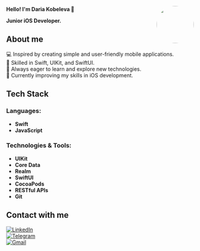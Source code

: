 <p align="left">
  <strong>Hello! I'm Daria Kobeleva 👋</strong>
  <img src="https://github.com/user-attachments/assets/6db73eb2-41f4-45d3-8b2d-859319a18673" width="100" align="right" style="border-radius: 50%; margin-left: 10px;">
</p>

<p align="left">
  <strong>Junior iOS Developer.</strong>
</p>

## About me

💻 Inspired by creating simple and user-friendly mobile applications.  
📱 Skilled in Swift, UIKit, and SwiftUI.  
🚀 Always eager to learn and explore new technologies.  
🌱 Currently improving my skills in iOS development.

## Tech Stack

### Languages:
- **Swift**
- **JavaScript**

### Technologies & Tools:
- **UIKit**  
- **Core Data**  
- **Realm**  
- **SwiftUI**  
- **CocoaPods**  
- **RESTful APIs**  
- **Git**



## Contact with me

[![LinkedIn](https://img.shields.io/badge/LinkedIn-0077B5?style=for-the-badge&logo=linkedin&logoColor=white)](https://www.linkedin.com/in/daria-kobeleva)  
[![Telegram](https://img.shields.io/badge/Telegram-2CA5E0?style=for-the-badge&logo=telegram&logoColor=white)](https://t.me/KobelevaDaria)  
[![Gmail](https://img.shields.io/badge/Gmail-D14836?style=for-the-badge&logo=gmail&logoColor=white)](mailto:daria.kobeleva.dev@gmail.com)



